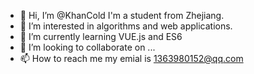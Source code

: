 - 👋 Hi, I’m @KhanCold I'm a student from Zhejiang.
- 👀 I’m interested in algorithms and web applications.
- 🌱 I’m currently learning VUE.js and ES6
- 💞️ I’m looking to collaborate on ...
- 📫 How to reach me my emial is 1363980152@qq.com

<!---
KhanCold/KhanCold is a ✨ special ✨ repository because its `README.md` (this file) appears on your GitHub profile.
You can click the Preview link to take a look at your changes.
--->
